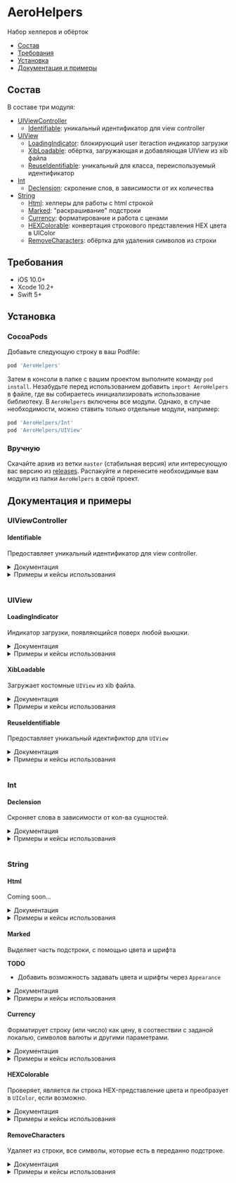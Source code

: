 # AeroHelpers
Набор хелперов и обёрток
- [Состав](#состав)
- [Требования](#требования)
- [Установка](#установка)
- [Документация и примеры](#документация-и-примеры)

## Состав
В составе три модуля:
- [UIViewController](#uiviewcontroller)
  - [Identifiable](#identifiable): уникальный идентификатор для view controller
- [UIView](#uiview)
  - [LoadingIndicator](#loadingindicator): блокирующий user iteraction индикатор загрузки
  - [XibLoadable](#xibkoadable): обёртка, загружающая и добавляющая UIView из xib файла
  - [ReuseIdentifiable](#reuseidentifiable): уникальный для класса, переиспользуемый идентификатор
- [Int](#int)
  - [Declension](#declension): скроление слов, в зависимости от их количества
- [String](#string)
  - [Html](#html): хелперы для работы с html строкой
  - [Marked](#marked): "раскрашивание" подстроки
  - [Currency](#currency): форматирование и работа с ценами
  - [HEXColorable](#hexcolorable): конвертация строкового представления HEX цвета в UIColor
  - [RemoveCharacters](#removecharacters): обёртка для удаления символов из строки

## Требования
- iOS 10.0+
- Xcode 10.2+
- Swift 5+

## Установка
### CocoaPods
Добавьте следующую строку в ваш Podfile:
```rb
pod 'AeroHelpers'
```
Затем в консоли в папке с вашим проектом выполните команду `pod install`.
Незабудьте перед использованием добавить `import AeroHelpers` в файле, где вы собираетесь инициализировать использование библиотеку.
В `AeroHelpers` включены все модули. Однако, в случае необходимости, можно ставить только отдельные модули, например:
```rb
pod 'AeroHelpers/Int'
pod 'AeroHelpers/UIView'
```
### Вручную
Скачайте архив из ветки `master` (стабильная версия) или интересующую вас версию из [releases](https://github.com/AeroAgency/AeroHelpers/releases).
Распакуйте и перенесите необхоидимые вам модули из папки `AeroHelpers` в свой проект.

## Документация и примеры

### UIViewController
#### Identifiable

Предоставляет уникальный идентификатор для view controller.
<details>
<summary>Документация</summary>

У `UIViewController`, соответствующего протоколу Identifiable имеются два свойства:
```swift
static var reuseIdentifier: String { get }
var reuseIdentifier: String { get }
```
Каждое возвращает имя класса-наследника от `UIViewController` 

</details>

<details>
<summary>Примеры и кейсы использования</summary>

![](ExamplesImages/UIViewController/Identifiable/1.png)
```swift
import AEROHelpers
import UIKit

class DetalisViewController: UIViewController, Identifiable { // Обьявляем что DetalisViewController соответствует протоколу Identifiable
    //...
}
...
class SomeViewController: UIViewController {
    override func prepare(for segue: UIStoryboardSegue, sender: Any?) {
        switch segue.identifier {
        case DetalisViewController.identifier: // Id перехода на DetalisViewController соответствует классу DetalisViewController
            // делаем что необходимо, внедряем в DetalisViewController, etc
        default:
            break
        }
    }
}
```

</details>

<br/>

### UIView
#### LoadingIndicator

Индикатор загрузки, появляющийся поверх любой вьюшки.
<details>
<summary>Документация</summary>

У каждой `UIView` появляется два метода и свойство:
```swift
var isLoadingProgress: Bool

func showLoading(fogging: Bool = true, indicatorStyle: UIActivityIndicatorView.Style? = .none)
func hideLoading()
```
Первый метод стартует индикатор загрузки, по всему `frame` `UIView`. Второй метод его убирает.
Свойство `isLoadingProgress` возвращает `true`, если в настоящий момент индикатор активен.

**TODO**
- Добавить настройку цвета затенения, цвета самого индикатора и его размера через `Appearance`

</details>

<details>
<summary>Примеры и кейсы использования</summary>

```swift
import AEROHelpers
import UIKit

class ViewController: UIViewController {
    @IBOutlet private var startLoadingButton: UIButton?
    
    @IBAction private func tapStartLoadingButton() {
        startLoadingButton?.showLoading()
        DispatchQueue.main.asyncAfter(deadline: .now() + 5) { // или, например, запрос к серверу
            self.startLoadingButton?.hideLoading()
        }
    }
}
```

</details>


#### XibLoadable

Загружает костомные `UIView` из xib файла.
<details>
<summary>Документация</summary>

Любая кастомная UIView, которая соответствует протоколу `XibLoadable`, уже имеет в своём распоряжении метод `loadXib()`.
Этот метод загружает view из соответсвующего имени класса xib файла. Его необходимо вызывать при ините view.

</details>

<details>
<summary>Примеры и кейсы использования</summary>

```swift
import AEROHelpers
import UIKit

class SomeCustomView: UIView, XibLoadable {

    @IBOutlet var label: UILabel?
    @IBOutlet var button: UIButton?

    
    override init(frame: CGRect) { // при инициализации в коде
        super.init(frame: frame)
        loadXib()
    }
    
    required init?(coder aDecoder: NSCoder) { // при инициализации из другого xib/storyboard
        super.init(coder: aDecoder)
        loadXib()
    }
    
    override func awakeFromNib() {
        super.awakeFromNib()
        //настраиваем view...
    }
}
```
В файле `SomeCustomView.xib` указываем file owner:
![](ExamplesImages/UIView/XibLoadable/1.png)
В результате такую view можно использовать и на другом xib/storyboard, так и создавать и добавлять на view программно.

</details>


#### ReuseIdentifiable

Предоставляет уникальный идектификтор для `UIView`
<details>
<summary>Документация</summary>

Используется в основном у UITableViewCell и UICollectionViewCell для регистрации ячеек, имеющих вёрстку в xib файле и для получения ячеек по идентификатору в `cellForRow` методах `UITableView` и `UICollectionView`.
У любой `UIView` реализующей протокол `ReuseIdentifiable` появляется два свойства:
```swift
static var reuseIdentifier: String { get }
var reuseIdentifier: String { get }
```
Возвращающие уникальный идентификтор для каждого класса, совпадающий с именем класса.

</details>

<details>
<summary>Примеры и кейсы использования</summary>

```swift
//Coming soon...
```

</details>

<br/>

### Int
#### Declension

Скроняет слова в зависимости от кол-ва сущностей.
<details>
<summary>Документация</summary>

Все целые числа типа `Int` получили:
- структуру `DeclensionsVariants`, содержашую список вариантов;
- свойство `defaultsDeclensions`, содержащую список предустановленных `DeclensionsVariants`
- метод `declension`, выполняющий непосредственно склонение

Структура `DeclensionsVariants` с 3-мя свойствами:
1. **oneVariant** - должен содержать вариант, подходящий под условие: *остаток от деления на 10 == 1* (1 день, 21 день, 1361 день).
1. **mediumVariant** - должен содержать вариант, подходящий под условие: *остаток от деления на 10 в промежутке от 2 до 4 включительно* (2 дня, 24 дня, 1363 дня).
1. **othersVariants** - должен содержать вариант, подходящий под условие: *остаток от деления на 100 в промежутке от 5 до 20 включительно, или остаток от деления на 10* (10 дней, 111 дней, 14 дней)

Cвойство `defaultsDeclensions` возвращает структуру с набором имеющихся типов склонений. Это:
- **days** - дни ("день", "дня", "дней")
- **seconds** - секунды ("секунду", "секунды", "секунд")
- **stones** - камни ("камень", "камня", "камней")
- **products** - изделия ("изделие", "изделия", "изделий")
- **productsGoods** - товары ("товар", "товара", "товаров")
- **items** - элементы ("элемент", "элемента", "элементов")

</details>

<details>
<summary>Примеры и кейсы использования</summary>

```swift
// Предустановленные варианты:
print("Ждём \(23) \(12.defaultsDeclensions.seconds)") // Ждём 23 секунды
print("Доставка через \(86) \(86.defaultsDeclensions.days)") // Доставка через 86 дней

// Кастомные варианты:
let variants = Int.DeclensionsVariants("год", "года", "лет")
print("Ему \(5) \(5.declension(variants))") // Ему 5 лет
print("Где-то \(23) \(23.declension(variants)) назад") // Где-то 23 года назад
print("Спустя \(13) \(10.declension(variants))") // Спустя 13 лет
```

</details>

<br/>

### String
#### Html

Coming soon...
<details>
<summary>Документация</summary>

Расширение структуры `String`, включающее в себя следующие методы:
- **html** - пытается сконвертировать строку, содержащую HTML в соответствующую ей NSAttributedString. В случае неудачи возвращает nil.
- **htmlDecoded** - пытается убрать или декодировать все HTML сущности, и перевести html-строку в обычную. В случае неудачи возвращает nil.
- **nl2br** - убирает из строки все `\r` символы и заменяет все `\n` символы на тег `<br/>`.
- **br2nl** - заменяет в строке все `<br/>` теги на символ `\n`.

</details>

<details>
<summary>Примеры и кейсы использования</summary>

**html**
```swift
let htmlString = "<font style=\"font-family: Helvetica; font-size: 24pt; \">Start <br>te&nbsp;&nbsp;st<br><br> <b>bold</b> </font>"
print("\(htmlString.html!)")
```
Результат: 
```
Start 
te  st

{
    NSColor = "kCGColorSpaceModelRGB 0 0 0 1 ";
    NSFont = "<UICTFont: 0x157e01220> font-family: \"Helvetica\"; font-weight: normal; font-style: normal; font-size: 32.00pt";
    NSKern = 0;
    NSParagraphStyle = "Alignment 4, LineSpacing 0, ParagraphSpacing 0, ParagraphSpacingBefore 0, HeadIndent 0, TailIndent 0, FirstLineHeadIndent 0, LineHeight 38/0, LineHeightMultiple 0, LineBreakMode 0, Tabs (\n), DefaultTabInterval 36, Blocks (\n), Lists (\n), BaseWritingDirection 0, HyphenationFactor 0, TighteningForTruncation NO, HeaderLevel 0";
    NSStrokeColor = "kCGColorSpaceModelRGB 0 0 0 1 ";
    NSStrokeWidth = 0;
}bold{
    NSColor = "kCGColorSpaceModelRGB 0 0 0 1 ";
    NSFont = "<UICTFont: 0x157e0c870> font-family: \"Helvetica\"; font-weight: bold; font-style: normal; font-size: 32.00pt";
    NSKern = 0;
    NSParagraphStyle = "Alignment 4, LineSpacing 0, ParagraphSpacing 0, ParagraphSpacingBefore 0, HeadIndent 0, TailIndent 0, FirstLineHeadIndent 0, LineHeight 38/0, LineHeightMultiple 0, LineBreakMode 0, Tabs (\n), DefaultTabInterval 36, Blocks (\n), Lists (\n), BaseWritingDirection 0, HyphenationFactor 0, TighteningForTruncation NO, HeaderLevel 0";
    NSStrokeColor = "kCGColorSpaceModelRGB 0 0 0 1 ";
    NSStrokeWidth = 0;
} {
    NSColor = "kCGColorSpaceModelRGB 0 0 0 1 ";
    NSFont = "<UICTFont: 0x157e01220> font-family: \"Helvetica\"; font-weight: normal; font-style: normal; font-size: 32.00pt";
    NSKern = 0;
    NSParagraphStyle = "Alignment 4, LineSpacing 0, ParagraphSpacing 0, ParagraphSpacingBefore 0, HeadIndent 0, TailIndent 0, FirstLineHeadIndent 0, LineHeight 38/0, LineHeightMultiple 0, LineBreakMode 0, Tabs (\n), DefaultTabInterval 36, Blocks (\n), Lists (\n), BaseWritingDirection 0, HyphenationFactor 0, TighteningForTruncation NO, HeaderLevel 0";
    NSStrokeColor = "kCGColorSpaceModelRGB 0 0 0 1 ";
    NSStrokeWidth = 0;
}
```
![](ExamplesImages/String/html/1.png)

**htmlDecoded**
```swift
let htmlString = "<font style=\"font-family: Helvetica; font-size: 24pt; \">Start <br>te&nbsp;&nbsp;st<br><br> <b>bold</b> </font>"
print("\(htmlString.htmlDecoded!)")
```
Результат:
```
Start 
te  st

bold 
```

**br2nl**
```swift
let htmlString = "<font style=\"font-family: Helvetica; font-size: 24pt; \">Start <br>te&nbsp;&nbsp;st<br><br> <b>bold</b> </font>"
print("\(htmlString.nl2br)")
```
Результат:
```
<font style="font-family: Helvetica; font-size: 24pt; ">Start 
te&nbsp;&nbsp;st

 <b>bold</b> </font>
```

**nl2br**
```swift
let htmlString = "Start \nte&nbsp;&nbsp;st\n\n <b>bold</b>"
print("\(htmlString.br2nl)")
```
Результат:
```
Start <br/>te&nbsp;&nbsp;st<br/><br/> <b>bold</b>
```

</details>


#### Marked

Выделяет часть подстроки, с помощью цвета и шрифта

**TODO**
- Добавить возможность задавать цвета и шрифты через `Appearance`

<details>
<summary>Документация</summary>

Расширение структуры `String` содержит следующий метод `markSubstrings`:
```swift
    func markSubstrings(_ markedSubstrings: [String],
                        mainFont: UIFont = .systemFont(ofSize: UIFont.systemFontSize),
                        mainColor: UIColor = .darkText,
                        markFont: UIFont = .systemFont(ofSize: UIFont.systemFontSize),
                        markColor: UIColor = .blue,
                        isOnlyFirst: Bool = false) -> NSAttributedString?
```
Все параметры, кроме `markedSubstrings` опциональны.

Входные параметры:
- **markedSubstrings**: список подстрок, которые необходимо выделить;
- **mainFont**: основной шрифт, по умолчанию системный шрифт, системного размера;
- **mainColor**: цвет основного текста, по умолчанию `darkText`;
- **markFont**: шрифт выделенной подстроки, по умолчанию совпадает с шрифтом основного текста;
- **markColor**: цвет выделелнной подстроки, по умолчанию - голубой;
- **isOnlyFirst**: если в значении `true`, то тогда буду выделены все вхождения подстроки, иначе только первое найденное. По-умолчанию - `false`.

</details>

<details>
<summary>Примеры и кейсы использования</summary>

```swift
let testString = "Test with test for test if testing is available."
let markedString = testString.markSubstrings(["test"])
print("\(markedString)")
```
Результат: ![](ExamplesImages/String/marked/1.png)

```swift
let testString = "Test with test for test if testing is available."
let font = UIFont(name: "Futura-Bold", size: 24)

let markedString = testString.markSubstrings(["test"], markFont: font!, markColor: .red, isOnlyFirst: true)
print("\(markedString)")
```
Результат: ![](ExamplesImages/String/marked/2.png)

</details>


#### Currency

Форматирует строку (или число) как цену, в соотвествии с заданой локалью, символов валюты и другими параметрами.
<details>
<summary>Документация</summary>

Такие типы как String, Int, Float, Double расширены для соответствия протоколу `CurrencyFormatted` и реализуют этот метод 
```swift
    func currency(font: UIFont,
                  color: UIColor,
                  locale: Locale,
                  symbol: String,
                  prefix: String?,
                  postfix: String?,
                  count: Int?,
                  countFont: UIFont?,
                  countColor: UIColor?,
                  maxFraction: Int,
                  isStriked: Bool) -> NSAttributedString?
```
Обязателены только font и color параметры, остальные опциональны и имеют значения по умолчанию. В случае если не удалось распарсить строку как цену, возвращает nil.
Так же протокол `CurrencyFormatted` имеет статичный метод:
```swift
    public static func currencySymbol(for localeIdentifier: String = "ru_RU") -> String
```
возвращающий символ валюты. Используется как валюта по умолчанию.

Основной метод `currency`, преобразует запятые в точки, после чего вырезает из строки все нечисловые символы, кроме минуса (-) и точки (.). Затем форматирует строку.
Точно, в данном случае, служит разделителем целой и дробной частей. Если точек больше 1-ой, то метод вернёт nil.

Входные параметры:
- **font**: шрифт строки с ценой.
- **color**: цвет строки с ценой.
- **locale**: локаль, в соответствии с правилами которой будет форматироваться цена. По умолчанию - текущая локаль устройства.
- **symbol**: сивол валюты, который будет использован. По умолчанию - результат выполнения статичной функции `currencySymbol`, возвращающей символ для `ru_RU` локали (российский рубль).
- **prefix**: префикс, который будет стоять перед ценой. По умолчанию nil.
- **postfix**: постфикс, который будет стоять перед ценой. По умолчанию nil.
- **count**: количество товаров. По умолчанию nil. Если значение будет больше 1, то перед ценой появится это значение + ' x '. Например для значения 3 и цены 100, будет '3 x 100 ₽'
- **countFont**: шрифт количества товаров. По умолчанию nil и соответствует параметру `font`.
- **countColor**: цвет количества товаров. По умолчанию nil и соответствует параметру `color`.
- **maxFraction**: количество знаков после запятой. По умолчанию значие 0.
- **isStriked**: если `true`, то значение цены будет зачёркнуто. По умолчанию `false`.

**TODO**
- Добавить возможность задавать шрифты, цвета, символ валюты и локаль через `Appearance`

</details>

<details>
<summary>Примеры и кейсы использования</summary>

```swift
let defaultFont = UIFont.systemFont(ofSize: 18)
let defaultColor = UIColor.black

//1.
1234.4345.currency(font: defaultFont, color: defaultColor, maxFraction: 2)

//2.
" - 1 234 рублей.".currency(font: defaultFont, color: .red, prefix: "prefix", postfix: "postfix", isStriked: true)

//3.
"1 2 sd 3 ggdf4 рублей".currency(font: defaultFont, color: defaultColor, count:5)

//4.
let locale = Locale(identifier: "en_US")
let symbol = String.currencySymbol(for: "fr_FR")
"1  234  (тысяча двести тридцать четыре)".currency(font: defaultFont,
                                                    color: defaultColor,
                                                    locale: locale,
                                                    symbol: symbol,
                                                    count:2,
                                                    countFont: .boldSystemFont(ofSize: 22),
                                                    countColor: .blue)

```
Результат: ![](ExamplesImages/String/currency/1.png)

</details>


#### HEXColorable

Проверяет, является ли строка HEX-представление цвета и преобразует в `UIColor`, если возможно.
<details>
<summary>Документация</summary>

Структура `String` была расширена протоколом `ColoredString`, имеющим два свойства:
```swift
    var isHexColor: Bool { get }
    var color: UIColor? { get }
```
- `isHexColor` проверяет, является ли строка представление HEX цвета.
- `color` пытается создать `UIColor` обьект из строки. Возвращает nil в случае неудачи.

Поддерживает полный (#FFAA99) и сокращённый (#FA9) форматы. Октоторп (символ #) является не обязательным.

</details>

<details>
<summary>Примеры и кейсы использования</summary>

```swift
        print("\("#FF8822".isHexColor)")
        print("\("#FF8822".color!)")
        print("\("FF8822".color!)")
```

Результат:
```
true
UIExtendedSRGBColorSpace 1 0.533333 0.133333 1
UIExtendedSRGBColorSpace 1 0.533333 0.133333 1
```

</details>

#### RemoveCharacters

Удаляет из строки, все символы, которые есть в переданно подстроке.

<details>
<summary>Документация</summary>

Структура `String` была расширена, и в неё добавлен метод
```swift
func removeCharacters(_ list: String, ignoreCase: Bool = false) -> String
```
Метод удаляет из искомой строки все символы, имеющиеся в переданной подстроке `list`
Если ignoreCase передан как true, то тогда символы вырезаются независимо от регистра.

</details>

<details>
<summary>Примеры и кейсы использования</summary>

```swift
        let string = "Test with test for test if testing is available."
        
        print("\(string.removeCharacters("teail"))")
        print("\(string.removeCharacters("TEAIL", ignoreCase: true))")
```

Результат:
```
Ts wh s for s f sng s vb.
s wh s for s f sng s vb.
```

</details>

